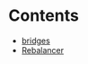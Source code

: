 

# Contents
- [bridges](/src\rebalancer\bridges)
- [Rebalancer](Rebalancer.sol\contract.Rebalancer.md)
